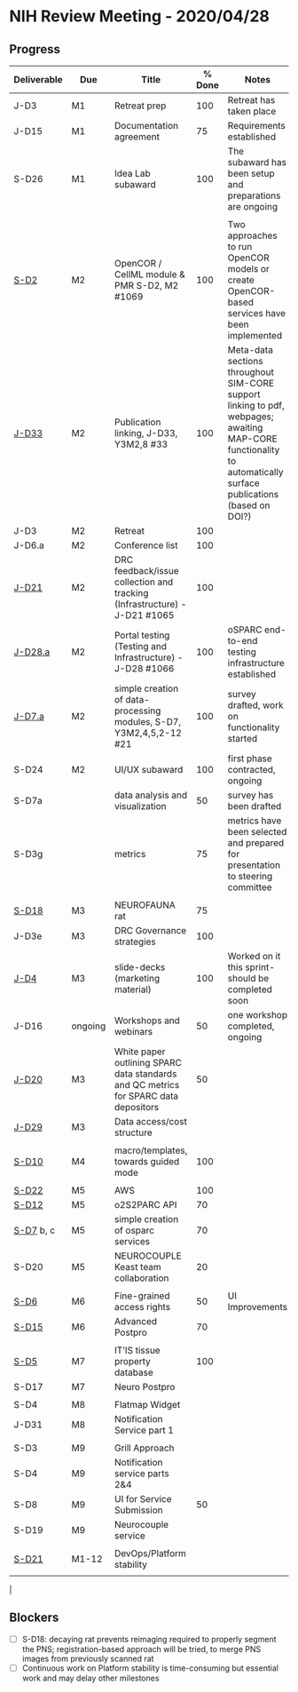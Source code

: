 # NIH Review Meeting - 2020/04/28

## Progress

| Deliverable | Due     | Title                                                                               | % Done | Notes                                                                                                                                                          |
| ----------- | ------- | ----------------------------------------------------------------------------------- | ------ | -------------------------------------------------------------------------------------------------------------------------------------------------------------- |
| J-D3        | M1      | Retreat prep                                                                        | 100    | Retreat has taken place                                                                                                                                        |
| J-D15       | M1      | Documentation agreement                                                             | 75     | Requirements established                                                                                                                                       |
| S-D26       | M1      | Idea Lab subaward                                                                   | 100    | The subaward has been setup and preparations are ongoing                                                                                                       |
|             |         |                                                                                     |        |                                                                                                                                                                |
| [S-D2]      | M2      | OpenCOR / CellML module & PMR S-D2, M2 #1069                                        | 100     | Two approaches to run OpenCOR models or create OpenCOR-based services have been implemented                                                 |
| [J-D33]     | M2      | Publication linking, J-D33, Y3M2,8 #33                                              | 100    | Meta-data sections throughout SIM-CORE support linking to pdf, webpages; awaiting MAP-CORE functionality to automatically surface publications (based on DOI?) |
| J-D3        | M2      | Retreat                                                                             | 100    |                                                                                                                                                                |
| J-D6.a      | M2      | Conference list                                                                     | 100     |                                                                                                                                                                |
| [J-D21]     | M2      | DRC feedback/issue collection and tracking (Infrastructure) - J-D21 #1065           | 100    |                                                                                                                                                                |
| [J-D28.a]   | M2      | Portal testing (Testing and Infrastructure) - J-D28 #1066                           | 100    | oSPARC end-to-end testing infrastructure established                                                                                                           |
| [J-D7.a]    | M2      | simple creation of data-processing modules, S-D7, Y3M2,4,5,2-12 #21                 | 100    | survey drafted, work on functionality started                                                                                                                  |
| S-D24       | M2      | UI/UX subaward                                                                      | 100    | first phase contracted, ongoing                                                                                                                                |
| S-D7a       |         | data analysis and visualization                                                     | 50     | survey has been drafted                                                                                                                                        |
| S-D3g       |         | metrics                                                                             | 75     | metrics have been selected and prepared for presentation to steering committee                                                                                 |
|             |         |                                                                                     |        |                                                                                                                                                                |
| [S-D18]     | M3      | NEUROFAUNA rat                                                                      | 75     |                                                                                                                                                                |
| J-D3e       | M3      | DRC Governance strategies                                                           | 100    |                                                                                                                                                                |
| [J-D4]      | M3      | slide-decks (marketing material)                                                    | 100     | Worked on it this sprint- should be completed soon                                                                                                             |
| J-D16       | ongoing | Workshops and webinars                                                              | 50     | one workshop completed, ongoing                                                                                                                                |
| [J-D20]     | M3      | White paper outlining SPARC data standards and QC metrics for SPARC data depositors | 50       |                                                                                                                                                                |
| [J-D29]     | M3      | Data access/cost structure                                                          |        |                                                                                                                                                                |
|             |         |                                                                                     |        |                                                                                                                                                                |
| [S-D10]     | M4      | macro/templates, towards guided mode                                                | 100    |                                                                                                                                                                |
|             |         |                                                                                     |        |                                                                                                                                                                |
| [S-D22]     | M5      | AWS                                                                                 | 100    |                                                                                                                                                                |
| [S-D12]     | M5      | o2S2PARC API                                                                        | 70       |                                                                                                                                                                |
| [S-D7] b, c | M5      | simple creation of osparc services                                                  | 70       |                                                                                                                                                                |
| S-D20       | M5      | NEUROCOUPLE  Keast team collaboration                                               | 20       |                                                                                                                                                                |
|             |         |                                                                                     |        |                                                                                                                                                                |
| [S-D6]      | M6      | Fine-grained access rights                                                          | 50       | UI Improvements                                                                                                                                                |
| [S-D15]     | M6      | Advanced Postpro                                                                    | 70       |                                                                                                                                                                |
|             |         |                                                                                     |        |                                                                                                                                                                |
| [S-D5]      | M7      | IT’IS tissue property database                                                      | 100       |                                                                                                                                                                |
| S-D17       | M7      | Neuro Postpro                                                                       |        |                                                                                                                                                                |
|             |         |                                                                                     |        |                                                                                                                                                                |
| S-D4        | M8      | Flatmap Widget                                                                      |        |                                                                                                                                                                |
| J-D31       | M8      | Notification Service part 1                                                         |        |                                                                                                                                                                |
|             |         |                                                                                     |        |                                                                                                                                                                |
| S-D3        | M9      | Grill Approach                                                                      |        |                                                                                                                                                                |
| S-D4        | M9      | Notification service parts 2&4                                                      |        |                                                                                                                                                                |                        
| S-D8        | M9      | UI for Service Submission                                                           | 50       |                                                                                                                                                                |
| S-D19       | M9      | Neurocouple service                                                                 |        |                                                                                                                                                                |
|             |         |                                                                                     |        |                                                                                                                                                                |
| [S-D21]     | M1-12   | DevOps/Platform stability                                                           |        |                                                                                                                                                                |
|             |         |                                                                                     |        |                                                                                                                                                                |
|

## Blockers

- [ ] S-D18: decaying rat prevents reimaging required to properly segment the PNS; registration-based approach will be tried, to merge PNS images from previously scanned rat
- [ ] Continuous work on Platform stability is time-consuming but essential work and may delay other milestones

<!--References PLEASE KEEP ALPHABETICAL ORDER!!! -->

[#5]:https://github.com/ITISFoundation/osparc-issues/issues/5
[#6]:https://github.com/ITISFoundation/osparc-issues/issues/6
[#12]:https://github.com/ITISFoundation/osparc-issues/issues/12
[#16]:https://github.com/ITISFoundation/osparc-issues/issues/16
[#18]:https://github.com/ITISFoundation/osparc-issues/issues/18
[#21]:https://github.com/ITISFoundation/osparc-issues/issues/21
[#22]:https://github.com/ITISFoundation/osparc-issues/issues/22
[#31]:https://github.com/ITISFoundation/osparc-issues/issues/31
[#54]:https://github.com/ITISFoundation/osparc-simcore/issues/54
[#68]:https://github.com/ITISFoundation/osparc-issues/issues/68
[#93]:https://github.com/ITISFoundation/osparc-issues/issues/93
[#505]:https://github.com/ITISFoundation/osparc-simcore/issues/505
[#1204]:https://github.com/ITISFoundation/osparc-simcore/issues/1204
[#130]:https://github.com/ITISFoundation/osparc-issues/issues/130
[#38]:https://github.com/ITISFoundation/osparc-services/pull/38
[#162]:https://github.com/ITISFoundation/osparc-issues/issues/162
[#163]:https://github.com/ITISFoundation/osparc-issues/issues/163
[#164]:https://github.com/ITISFoundation/osparc-issues/issues/164
[#1426]:https://github.com/ITISFoundation/osparc-simcore/issues/1426

[ALL]:https://github.com/Surfict
[IP]:https://github.com/ignapas
[KZ]:https://github.com/KZzizzle
[MaG]:https://github.com/mguidon
[OM]:https://github.com/odeimaiz
[PC]:https://github.com/pcrespov
[SAN]:https://github.com/sanderegg

[J-D4]:https://github.com/ITISFoundation/osparc-issues/issues/62
[J-D7.a]:https://github.com/ITISFoundation/osparc-issues/issues/21
[J-D35]:https://github.com/ITISFoundation/osparc-issues/issues/31
[J-D33]:https://github.com/ITISFoundation/osparc-issues/issues/33
[J-D20]:https://github.com/ITISFoundation/osparc-issues/issues/48
[J-D21]:https://github.com/ITISFoundation/osparc-simcore/issues/1065
[J-D28.a]:https://github.com/ITISFoundation/osparc-simcore/issues/1066
[J-D29]:https://github.com/ITISFoundation/osparc-issues/issues/37

[S-D2]:https://github.com/ITISFoundation/osparc-simcore/issues/1069
[S-D18]:https://github.com/ITISFoundation/osparc-issues/issues/9
[S-D7]:https://github.com/ITISFoundation/osparc-issues/issues/21
[S-D10]:https://github.com/ITISFoundation/osparc-issues/issues/18
[S-D22]:https://github.com/ITISFoundation/osparc-issues/issues/5
[S-D12]:https://github.com/ITISFoundation/osparc-issues/issues/16
[S-D15]:https://github.com/ITISFoundation/osparc-issues/issues/12
[S-D12]:https://github.com/ITISFoundation/osparc-issues/issues/16
[S-D6]:https://github.com/ITISFoundation/osparc-issues/issues/22
[S-D5]:https://github.com/ITISFoundation/osparc-issues/issues/23
[S-D21]:https://github.com/ITISFoundation/osparc-issues/issues/6

[N-D1]:https://github.com/ITISFoundation/osparc-issues/issues/68
[N-D2]:https://github.com/ITISFoundation/osparc-issues/issues/91
